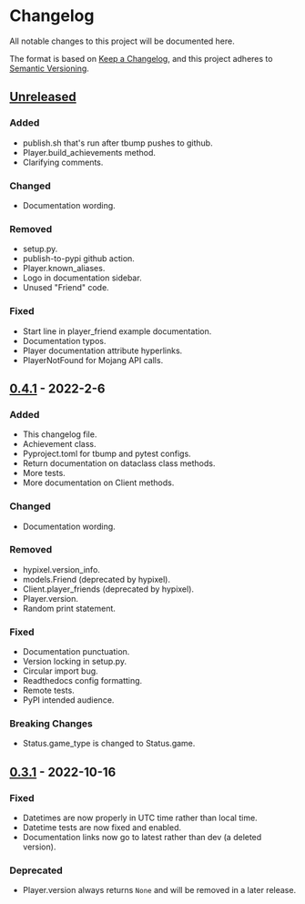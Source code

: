 # Changelog

All notable changes to this project will be documented here.

The format is based on [Keep a Changelog](https://keepachangelog.com/en/1.0.0/),
and this project adheres to [Semantic Versioning](https://semver.org/spec/v2.0.0.html).

## [Unreleased]

### Added

- publish.sh that's run after tbump pushes to github.
- Player.build_achievements method.
- Clarifying comments.

### Changed

- Documentation wording.

### Removed

- setup.py.
- publish-to-pypi github action.
- Player.known_aliases.
- Logo in documentation sidebar.
- Unused "Friend" code.

### Fixed

- Start line in player_friend example documentation.
- Documentation typos.
- Player documentation attribute hyperlinks.
- PlayerNotFound for Mojang API calls.

## [0.4.1] - 2022-2-6

### Added

- This changelog file.
- Achievement class.
- Pyproject.toml for tbump and pytest configs.
- Return documentation on dataclass class methods.
- More tests.
- More documentation on Client methods.

### Changed

- Documentation wording.

### Removed

- hypixel.version_info.
- models.Friend (deprecated by hypixel).
- Client.player_friends (deprecated by hypixel).
- Player.version.
- Random print statement.

### Fixed

- Documentation punctuation.
- Version locking in setup.py.
- Circular import bug.
- Readthedocs config formatting.
- Remote tests.
- PyPI intended audience.

### Breaking Changes

- Status.game_type is changed to Status.game.

## [0.3.1] - 2022-10-16

### Fixed

- Datetimes are now properly in UTC time rather than local time.
- Datetime tests are now fixed and enabled.
- Documentation links now go to latest rather than dev (a deleted version).

### Deprecated

- Player.version always returns ``None`` and will be removed in a later release.

[Unreleased]: https://github.com/duhby/hypixel.py/compare/v0.4.1...master
[0.4.1]: https://github.com/duhby/hypixel.py/releases/tag/v0.4.1
[0.3.1]: https://github.com/duhby/hypixel.py/releases/tag/v0.3.1
